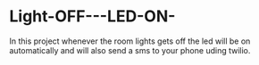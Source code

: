 # Light-OFF---LED-ON-
In this project whenever the room lights gets off the led will be on automatically and will also send a sms to your phone uding twilio.
